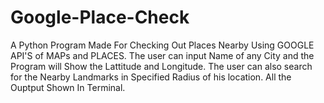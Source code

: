 # Google-Place-Check
A Python Program Made For Checking Out Places Nearby Using GOOGLE API'S of MAPs and PLACES. 
The user can input Name of any City and the Program will Show the Lattitude and Longitude.
The user can also search for the Nearby Landmarks in Specified Radius of his location. All the Ouptput Shown In Terminal.
